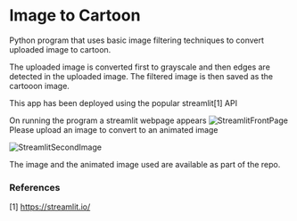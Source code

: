 # Image to Cartoon

Python program that uses basic image filtering techniques to convert uploaded image to cartoon.

The uploaded image is converted first to grayscale and then edges are detected in the uploaded image.
The filtered image is then saved as the cartooon image.

This app has been deployed using the popular streamlit[1] API

<!-- [![Streamlit App](https://static.streamlit.io/badges/streamlit_badge_black_white.svg)](https://share.streamlit.io/Adarsh-g-s/Image2Cartoon/Img2Cartoon/) -->

On running the program a streamlit webpage appears
![StreamlitFrontPage](https://user-images.githubusercontent.com/26891940/116975949-bed10600-acc0-11eb-9c85-9455563559e8.PNG)
Please upload an image to convert to an animated image

![StreamlitSecondImage](https://user-images.githubusercontent.com/26891940/116976050-e4f6a600-acc0-11eb-8c14-d82bf2171ba2.PNG)

The image and the animated image used are available as part of the repo.


### References
[1] https://streamlit.io/